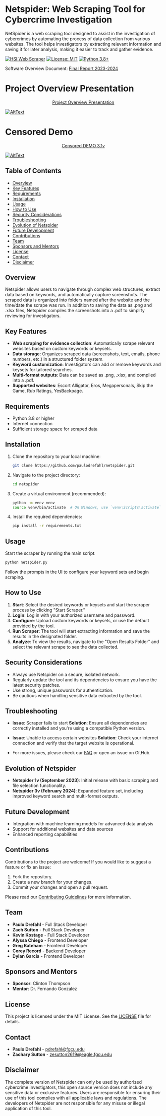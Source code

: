 # Netspider: Web Scraping Tool for Cybercrime Investigation
NetSpider is a web scraping tool designed to assist in the investigation of cybercrimes by automating the process of data collection from various websites. The tool helps investigators by extracting relevant information and saving it for later analysis, making it easier to track and gather evidence.

[![HSI Web Scraper](https://github.com/dfgrisales5078/HSI-Web-Scraper/actions/workflows/python-app.yml/badge.svg?branch=main)](https://github.com/dfgrisales5078/HSI-Web-Scraper/actions/workflows/python-app.yml)
[![License: MIT](https://img.shields.io/badge/License-MIT-yellow.svg)](https://opensource.org/licenses/MIT)
[![Python 3.8+](https://img.shields.io/badge/python-3.8+-blue.svg)](https://www.python.org/downloads/)

Software Overview Document: <a href="Netspider Final Report.pdf">Final Report 2023-2024</a>

# Project Overview Presentation
<p align="center">
  <a href="https://docs.google.com/presentation/d/1tBXKREY9hA72LFQHfF9SY9RlOABc-vO6arp6WOSfq2M/edit?usp=sharing">Project Overview Presentation</a>
</p>


[![AltText](photos/readmeImages/Screenshot%202024-09-20%20113707.png)](https://docs.google.com/presentation/d/1tBXKREY9hA72LFQHfF9SY9RlOABc-vO6arp6WOSfq2M/edit?usp=sharing)

# Censored Demo
<p align="center">
   <a href="https://drive.google.com/file/d/1DItKe31nMTbkqE_HVSeL2_9LD99FNy4W/view?resourcekey">Censored DEMO 3.1v</a></h2>
</p>

[![AltText](photos/readmeImages/Screenshot%202024-09-20%20114023.png)](https://drive.google.com/file/d/1DItKe31nMTbkqE_HVSeL2_9LD99FNy4W/view?resourcekey)


## Table of Contents
- [Overview](#overview)
- [Key Features](#key-features)
- [Requirements](#requirements)
- [Installation](#installation)
- [Usage](#usage)
- [How to Use](#how-to-use)
- [Security Considerations](#security-considerations)
- [Troubleshooting](#troubleshooting)
- [Evolution of Netspider](#evolution-of-netspider)
- [Future Development](#future-development)
- [Contributions](#contributions)
- [Team](#team)
- [Sponsors and Mentors](#sponsors-and-mentors)
- [License](#license)
- [Contact](#contact)
- [Disclaimer](#disclaimer)

## Overview

Netspider allows users to navigate through complex web structures, extract data based on keywords, and automatically capture screenshots. The scraped data is organized into folders named after the website and the time/date the scrape was run. In addition to saving the data as .png and .xlsx files, Netspider compiles the screenshots into a .pdf to simplify reviewing for investigators.

## Key Features

- **Web scraping for evidence collection**: Automatically scrape relevant websites based on custom keywords or keysets.
- **Data storage**: Organizes scraped data (screenshots, text, emails, phone numbers, etc.) in a structured folder system.
- **Keyword customization**: Investigators can add or remove keywords and keysets for tailored searches.
- **Multi-format outputs**: Data can be saved as .png, .xlsx, and compiled into a .pdf.
- **Supported websites**: Escort Alligator, Eros, Megapersonals, Skip the Game, Rub Ratings, YesBackpage.

## Requirements

- Python 3.8 or higher
- Internet connection
- Sufficient storage space for scraped data

## Installation

1. Clone the repository to your local machine:
   ```bash
   git clone https://github.com/paulodrefahl/netspider.git
   ```

2. Navigate to the project directory:
   ```bash
   cd netspider
   ```

3. Create a virtual environment (recommended):
   ```bash
   python -m venv venv
   source venv/bin/activate  # On Windows, use `venv\Scripts\activate`
   ```

4. Install the required dependencies:
   ```bash
   pip install -r requirements.txt
   ```

## Usage

Start the scraper by running the main script:

```bash
python netspider.py
```

Follow the prompts in the UI to configure your keyword sets and begin scraping.

## How to Use

1. **Start**: Select the desired keywords or keysets and start the scraper process by clicking "Start Scraper."
2. **Login**: Log in with your authorized username and password.
3. **Configure**: Upload custom keywords or keysets, or use the default provided by the tool.
4. **Run Scraper**: The tool will start extracting information and save the results in the designated folder.
5. **Analyze**: To view the results, navigate to the "Open Results Folder" and select the relevant scrape to see the data collected.

## Security Considerations
- Always use Netspider on a secure, isolated network.
- Regularly update the tool and its dependencies to ensure you have the latest security patches.
- Use strong, unique passwords for authentication.
- Be cautious when handling sensitive data extracted by the tool.

## Troubleshooting

- **Issue**: Scraper fails to start
  **Solution**: Ensure all dependencies are correctly installed and you're using a compatible Python version.

- **Issue**: Unable to access certain websites
  **Solution**: Check your internet connection and verify that the target website is operational.

- For more issues, please check our [FAQ](link-to-faq) or open an issue on GitHub.

## Evolution of Netspider

- **Netspider 1v (September 2023)**: Initial release with basic scraping and file selection functionality.
- **Netspider 3v (February 2024)**: Expanded feature set, including improved keyword search and multi-format outputs.

## Future Development

- Integration with machine learning models for advanced data analysis
- Support for additional websites and data sources
- Enhanced reporting capabilities

## Contributions

Contributions to the project are welcome! If you would like to suggest a feature or fix an issue:

1. Fork the repository.
2. Create a new branch for your changes.
3. Commit your changes and open a pull request.

Please read our [Contributing Guidelines](link-to-contributing-guidelines) for more information.

## Team

* **Paulo Drefahl** - Full Stack Developer
* **Zach Sutton** - Full Stack Developer
* **Kevin Kostage** - Full Stack Developer
* **Alyssa Chiego** - Frontend Developer
* **Greg Bateham** - Frontend Developer
* **Corey Record** - Backend Developer
* **Dylan Garcia** - Frontend Developer

## Sponsors and Mentors

* **Sponsor**: Clinton Thompson
* **Mentor**: Dr. Fernando Gonzalez

## License

This project is licensed under the MIT License. See the [LICENSE](LICENSE) file for details.

## Contact

* **Paulo Drefahl** - pdrefahl@fgcu.edu
* **Zachary Sutton** - zesutton2619@eagle.fgcu.edu

## Disclaimer

The complete version of Netspider can only be used by authorized cybercrime investigators, this open source version does not include any sensitive data or exclusive features. Users are responsible for ensuring their use of this tool complies with all applicable laws and regulations. The developers of Netspider are not responsible for any misuse or illegal application of this tool.

